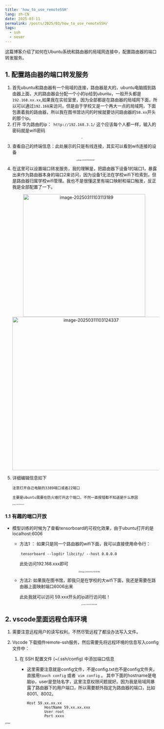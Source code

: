 ```yaml
---
title: 'how_to_use_remoteSSH'
lang: zh-CN
date: 2025-03-11
permalink: /posts/2025/03/how_to_use_remoteSSH/
tags:
  - ssh
  - sever
---
```

这篇博客介绍了如何在Ubuntu系统和路由器的局域网连接中，配置路由器的端口转发服务。

## 1. 配置路由器的端口转发服务

1. 首先ubuntu和路由器有一个局域的连接，路由器是大的，ubuntu电脑插到路由器上面，大的路由器会分配一个小的ip给到ubuntu，一般开头都是`192.168.xx.xx`,如果我在实验室里，因为全部都是在路由器的局域网下面，所以可以通过`192.168`来访问，但是由于学校又是一个再大一点的局域网，下面包裹着我的路由器，所以我在图书馆访问的时候就要访问路由器的`58.xx`开头的那个ip。
2. 打开 华为路由的ip：` http://192.168.3.1/` 这个应该每个人都一样，输入的密码就是wifi密码

<p align="center">
  <img src="https://virginia-pepper.oss-cn-guangzhou.aliyuncs.com/img/blog/202503111029348.png" style="zoom:23%;" />
</p>




   3. 查看自己的终端信息：此处展示的只是有线连接，其实可以看到wifi连接的设备

      <p align="center">
      	<img src="https://virginia-pepper.oss-cn-guangzhou.aliyuncs.com/img/blog/202503111029748.png" alt="image-20250311102945687" style="zoom:30%;" />
      </p>



4. 在这里可以设置端口转发服务，我的理解是，把路由器下设备1的端口1，暴露出来作为路由器本身的端口2来访问，因为设备1无法在学校wifi下检索到，但是路由器归属学校wifi管理。我也不是很懂这里有端口映射和端口触发，反正我是全部配置了一下。

   

   <p align="center">
     <img src="https://virginia-pepper.oss-cn-guangzhou.aliyuncs.com/img/blog/202503111031263.png" alt="image-20250311103113189" alt="Image 1" width="400" style="display: inline-block; margin-right: 10px;">
     <img src="https://virginia-pepper.oss-cn-guangzhou.aliyuncs.com/img/blog/202503111031402.png" alt="image-20250311103124337"  alt="Image 2" width="500" style="display: inline-block;">
   </p>
   

5. 详细编辑信息如下

    `注意打开自己电脑的3389端口或者22端口
   `

   `主要是ubuntu需要在防火墙打开这个端口，不然一直报错都不知道是什么原因`

   

   <img src="https://virginia-pepper.oss-cn-guangzhou.aliyuncs.com/img/blog/202503111031182.png" alt="image-20250311103153133" style="zoom:20%;" />

### 1.1 有趣的端口开放

- 模型训练的时候为了查看tensorboard的可视化效果，由于ubuntu打开的是localhost:6006

   - 方法1 ： 如果只是同一个路由器的wifi下面，我可以直接使用命令行： 

     ​	 `tensorboard --logdir libcity/ --host 0.0.0.0`

      此处访问192.168.xxx即可

     <p align="center">
     <img src="https://virginia-pepper.oss-cn-guangzhou.aliyuncs.com/img/blog/202503122135974.png" alt="image-20250312213516786" style="zoom:35%;" />
     </p>

   - 方法2: 如果我在图书馆，即我只是在学校的大wifi下面，我还是需要在路由器上面映射端口6006出来

     此处我就可以访问 59.xxx开头的ip进行访问啦！

     <p align="center">
       	<img src="https://virginia-pepper.oss-cn-guangzhou.aliyuncs.com/img/blog/202503122128505.png" alt="image-20250312212834388" style="zoom: 25%;" />
     </p>
     
     

## 2. vscode里面远程仓库环境

1. 需要注意远程用户的读写权利，不然尽管远程了都没办法写入文件。

2. Vscode 下载插件remote-ssh服务，然后需要先将远程环境的信息写入config文件中：
   1. 在 SSH 配置文件 (~/.ssh/config) 中添加端口信息
      - 这里需要注意就是config文件，不是config.txt也不是config文件夹，直接用`touch config` 或者` vim config` 。 其中下面的hostname是电脑ip，user是登陆名字，这里注意权限问题就好。因为我是局域网暴露了路由器下的用户端口，所以需要额外指定为路由器的端口，比如8001、8002。

        ```shell
        Host 59.xx.xx.xx
                HostName 59.xx.xx.xxx
                User root
                Port xxxx                    
        ```

<img src="https://virginia-pepper.oss-cn-guangzhou.aliyuncs.com/img/blog/202503111032822.png" alt="image" style="display: block; margin: 0 auto; zoom:30%;" />

